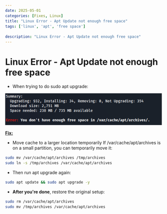 ```yaml
---
date: 2025-05-01
categories: [Fixes, Linux]
title: "Linux Error - Apt Update not enough free space"
tags: ['linux', 'apt', 'free space']

description: "Linux Error - Apt Update not enough free space"
---
```


# Linux Error - Apt Update not enough free space

- When trying to do sudo apt upgrade:

![image1](../resources/3609737b066943d98f557e7c79ca7dfd.png)

**<u>Fix:</u>**

- Move cache to a larger location temporarily
If /var/cache/apt/archives is on a small partition, you can temporarily move it:

```bash
sudo mv /var/cache/apt/archives /tmp/archives
sudo ln -s /tmp/archives /var/cache/apt/archives
```

- Then run apt upgrade again:

```bash
sudo apt update && sudo apt upgrade -y
```

- **After you're done**, restore the original setup:

```bash
sudo rm /var/cache/apt/archives
sudo mv /tmp/archives /var/cache/apt/archives
```
